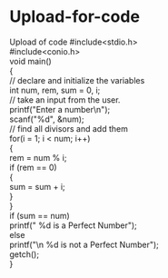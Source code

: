 # Upload-for-code
Upload of code
#include<stdio.h>  
#include<conio.h>  
void main()  
{  
// declare and initialize the variables  
int num, rem, sum = 0, i;  
// take an input from the user.  
printf("Enter a number\n");  
scanf("%d", &num);      
// find all divisors and add them  
for(i = 1; i < num; i++)  
                     {  
                              rem = num % i;  
                             if (rem == 0)  
                                        {  
                                               sum = sum + i;  
                                         }  
                        }  
if (sum == num)  
                      printf(" %d is a Perfect Number");  
           else  
                      printf("\n %d is not a Perfect Number");  
getch();  
}  
